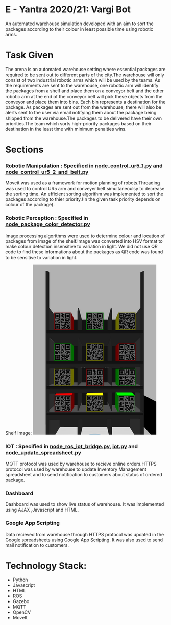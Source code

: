# E - Yantra 2020/21: Vargi Bot

An automated warehouse simulation developed with an aim to sort the packages according to their colour in least possible time using robotic arms.

# Task Given

The arena is an automated warehouse setting where essential packages are required to be sent out to different parts of the city.The warehouse will only consist of two industrial robotic arms which will be used by the teams. As the requirements are sent to the warehouse, one robotic arm will identify the packages from a shelf and place them on a conveyor belt and the other robotic arm at the end of the conveyor belt will pick these objects from the conveyor and place them into bins. Each bin represents a destination for the package. As packages are sent out from the warehouse, there will also be alerts sent to the user via email notifying them about the package being shipped from the warehouse.The packages to be delivered have their own priorities.The team which sorts high-priority packages based on their destination in the least time with minimum penalties wins.


# Sections

### Robotic Manipulation : Specified in [node_control_ur5_1.py](https://github.com/MishaelThomas/eYRC-2020-21/blob/main/pkg_task5/scripts/node_control_ur5_1.py) and [node_control_ur5_2_and_belt.py](https://github.com/MishaelThomas/eYRC-2020-21/blob/main/pkg_task5/scripts/node_control_ur5_2_and_belt.py)

Moveit was used as a framework for motion planning of robots.Threading was used to control UR5 arm and conveyer belt simultaneoulsy to decrease the sorting time. An efficient sorting algorithm was implemented to sort the packages according to thier priority.(In the given task priority depends on colour of the package).

### Robotic Perception : Specified in [node_package_color_detector.py](https://github.com/MishaelThomas/eYRC-2020-21/blob/main/pkg_task5/scripts/node_package_color_detector.py)

Image processing algorithms were used to determine colour and location of packages from image of the shelf.Image was converted into HSV format to make colour detection insensitive to variation in light. We did not use QR code to find these informations about the packages as QR code was found to be sensitive to variation in light.

Shelf Image: 
![alt text](Shelf_image.png)

### IOT : Specified in [node_ros_iot_bridge.py](https://github.com/MishaelThomas/eYRC-2020-21/blob/main/pkg_ros_iot_bridge/scripts/node_ros_iot_bridge.py), [iot.py](https://github.com/MishaelThomas/eYRC-2020-21/tree/main/pkg_ros_iot_bridge/scripts/pyiot) and [node_update_spreadsheet.py](https://github.com/MishaelThomas/eYRC-2020-21/blob/main/pkg_task5/scripts/node_update_spreadsheets.py)

MQTT protocol was used by warehouse to recieve online orders.HTTPS protocol was used by warehouse to update Inventory Management spreadsheet and to send notification to customers about status of ordered package.

### Dashboard 

Dashboard was used to show live status of warehouse. It was implemented using AJAX ,Javascript and HTML.

### Google App Scripting

Data recieved from warehouse through HTTPS protocol was updated in the Google spreadsheets using Google App Scripting. It was also used to send mail notification to customers.

# Technology Stack:

* Python
* Javascript
* HTML
* ROS
* Gazebo
* MQTT
* OpenCV
* MoveIt











